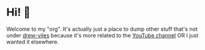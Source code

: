 <div>
    <h1>
      Hi! 👋
    </h1>
  <p>
    Welcome to my "org". It's actually just a place to dump other stuff that's not under <a href="https://github.com/drew-viles">drew-viles</a> because it's more related to the <a href="https://www.youtube.com/@Drewbernetes">YouTube channel</a>  OR I just wanted it elsewhere.
  </p>
</div>

